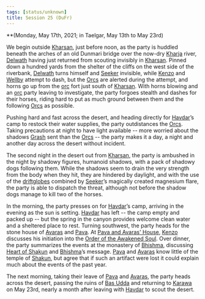 ```yaml
---
tags: [status/unknown]
title: Session 25 (DuFr)
---
```


**(Monday, May 17th, 2021; in Taelgar, May 13th to May 23rd)

We begin outside [Kharsan](<../../../gazetteer/greater-dunmar/dunmari-basin/kharsan.md>), just before noon, as the party is huddled beneath the arches of an old Dunmari bridge over the now-dry [Kharja](<../../../gazetteer/istaros-watershed/rivers/kharja.md>) river, [Delwath](<../../../people/pcs/dunmar-fellowship/delwath.md>) having just returned from scouting invisibly in [Kharsan](<../../../gazetteer/greater-dunmar/dunmari-basin/kharsan.md>). Pinned down a hundred yards from the shelter of the cliffs on the west side of the riverbank, [Delwath](<../../../people/pcs/dunmar-fellowship/delwath.md>) turns himself and [Seeker](<../../../people/pcs/dunmar-fellowship/seeker.md>) invisible, while [Kenzo](<../../../people/pcs/dunmar-fellowship/kenzo.md>) and [Wellby](<../../../people/pcs/dunmar-fellowship/wellby.md>) attempt to dash, but the [Orcs](<../../../species/children-of-the-embodied-gods/orcs/orcs.md>) are alerted during the attempt, and horns go up from the [orc](<../../../species/children-of-the-embodied-gods/orcs/orcs.md>) fort just south of [Kharsan](<../../../gazetteer/greater-dunmar/dunmari-basin/kharsan.md>). With horns blowing and an [orc](<../../../species/children-of-the-embodied-gods/orcs/orcs.md>) party leaving to investigate, the party forgoes stealth and dashes for their horses, riding hard to put as much ground between them and the following [Orcs](<../../../species/children-of-the-embodied-gods/orcs/orcs.md>) as possible. 

Pushing hard and fast across the desert, and heading directly for [Havdar](<../../../people/dunmari/havdar.md>)’s camp to restock their water supplies, the party outdistances the [Orcs](<../../../species/children-of-the-embodied-gods/orcs/orcs.md>). Taking precautions at night to have light available -- more worried about the shadows [Grash](<../../../people/other-nonhumans/grash.md>) sent than the [Orcs](<../../../species/children-of-the-embodied-gods/orcs/orcs.md>) -- the party makes it a day, a night and another day across the desert without incident. 

The second night in the desert out from [Kharsan](<../../../gazetteer/greater-dunmar/dunmari-basin/kharsan.md>), the party is ambushed in the night by shadowy figures, humanoid shadows, with a pack of shadowy dogs following them. While the shadows seem to drain the very strength from the body when they hit, they are hindered by daylight, and with the use of the [driftglobes](<../treasure/treasure-from-raven-s-hold/driftglobe.md>) combined by [Seeker](<../../../people/pcs/dunmar-fellowship/seeker.md>)’s magically created magnesium flare, the party is able to dispatch the threat, although not before the shadow dogs manage to kill two of the horses. 

In the morning, the party presses on for [Havdar](<../../../people/dunmari/havdar.md>)’s camp, arriving in the evening as the sun is setting. [Havdar](<../../../people/dunmari/havdar.md>) has left -- the camp empty and packed up -- but the spring in the canyon provides welcome clean water and a sheltered place to rest. Turning southwest, the party heads for the stone house of [Avaras](<../../../people/dunmari/avaras.md>) and [Pava](<../../../people/dunmari/pava.md>). At [Pava and Avaras' House](<../../../gazetteer/greater-dunmar/dunmari-basin/pava-and-avaras-house.md>), [Kenzo](<../../../people/pcs/dunmar-fellowship/kenzo.md>) discusses his initiation into the [Order of the Awakened Soul](<../../../groups/dunmari-mystery-cults/order-of-the-awakened-soul.md>). Over dinner, the party summarizes the events at the monastery of [Bhishma](<../../../cosmology/gods/incorporeal-gods/dunmari/bhishma.md>), discussing [Heart of Shakun](<../../../things/artifacts-of-power/heart-of-shakun.md>) and [Bhishma](<../../../cosmology/gods/incorporeal-gods/dunmari/bhishma.md>)’s message. [Pava](<../../../people/dunmari/pava.md>) and [Avaras](<../../../people/dunmari/avaras.md>) know little of the temple of [Shakun](<../../../cosmology/gods/incorporeal-gods/dunmari/shakun.md>), but agree that if such an artifact were lost it could explain much about the events of the past year. 

The next morning, taking their leave of [Pava](<../../../people/dunmari/pava.md>) and [Avaras](<../../../people/dunmari/avaras.md>), the party heads across the desert, passing the ruins of [Bas Udda](<../../../gazetteer/greater-dunmar/realms/dunmar/eastern-dunmar/bas-udda.md>) and returning to [Karawa](<../../../gazetteer/greater-dunmar/realms/dunmar/eastern-dunmar/karawa.md>) on May 23rd, nearly a month after leaving with [Havdar](<../../../people/dunmari/havdar.md>) to scout the desert.